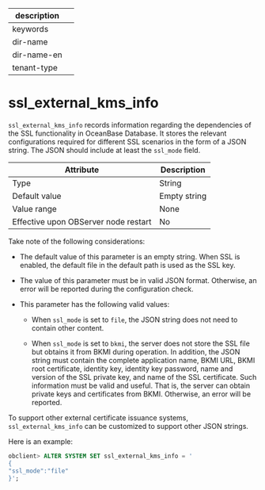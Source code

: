 |description||
|---|---|
|keywords||
|dir-name||
|dir-name-en||
|tenant-type||

# ssl_external_kms_info

`ssl_external_kms_info` records information regarding the dependencies of the SSL functionality in OceanBase Database. It stores the relevant configurations required for different SSL scenarios in the form of a JSON string. The JSON should include at least the `ssl_mode` field.

| Attribute | Description |
|------------------|------|
| Type | String |
| Default value | Empty string |
| Value range | None |
| Effective upon OBServer node restart | No |

Take note of the following considerations:

* The default value of this parameter is an empty string. When SSL is enabled, the default file in the default path is used as the SSL key.

* The value of this parameter must be in valid JSON format. Otherwise, an error will be reported during the configuration check.

* This parameter has the following valid values:

   * When `ssl_mode` is set to `file`, the JSON string does not need to contain other content.

   * When `ssl_mode` is set to `bkmi`, the server does not store the SSL file but obtains it from BKMI during operation. In addition, the JSON string must contain the complete application name, BKMI URL, BKMI root certificate, identity key, identity key password, name and version of the SSL private key, and name of the SSL certificate. Such information must be valid and useful. That is, the server can obtain private keys and certificates from BKMI. Otherwise, an error will be reported.

To support other external certificate issuance systems, `ssl_external_kms_info` can be customized to support other JSON strings.

Here is an example:

```sql
obclient> ALTER SYSTEM SET ssl_external_kms_info = '
{
"ssl_mode":"file"
}';
```

